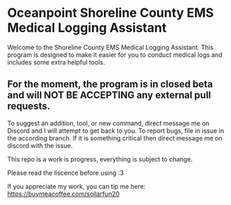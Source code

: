 # Oceanpoint Shoreline County EMS Medical Logging Assistant

Welcome to the Shoreline County EMS Medical Logging Assistant. This program is designed to make it easier for you to conduct medical logs and includes some extra helpful tools.

## For the moment, the program is in closed beta and will NOT BE ACCEPTING any external pull requests. 
To suggest an addition, tool, or new command, direct message me on Discord and I will attempt to get back to you.
To report bugs, file in issue in the according branch. If it is something critical then direct message me on discord with the issue.

This repo is a work is progress, everything is subject to change.


Please read the liscence before using :3

If you appreciate my work, you can tip me here: https://buymeacoffee.com/sollarfun20
